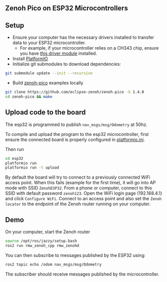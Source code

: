 ## Zenoh Pico on ESP32 Microcontrollers

## Setup
- Ensure your computer has the necessary drivers installed to transfer data to your ESP32 microcontroller.
  - For example, if your microcontroller relies on a CH343 chip, ensure you have [this driver module](https://github.com/WCHSoftGroup/ch343ser_linux) installed.
- Install [PlatformIO](https://docs.platformio.org/en/latest/core/installation/methods/installer-script.html)
- Initialize git submodules to download dependencies:
```bash
git submodule update --init --recursive
```
- Build [zenoh-pico](https://github.com/eclipse-zenoh/zenoh-pico) examples locally
```bash
git clone https://github.com/eclipse-zenoh/zenoh-pico -b 1.4.0
cd zenoh-pico && make
```

## Upload code to the board
The esp32 is programmed to publish `nav_msgs/msg/Odometry` at 50hz.

To compile and upload the program to the esp32 microcontroller, first ensure the connected board is properly configured in [platformio.ini](./platformio.ini).

Then run
```bash
cd esp32
platformio run
platformio run -t upload
```

By default the board will try to connect to a previously connected WiFi access point.
When this fails (example for the first time), it will go into AP mode with SSID `ZenohESP32`.
From a phone or computer, connect to this SSID with default password `zenoh123`.
Open the WiFi login page (192.168.4.1) and click `Configure WiFi`.
Connect to an access point and also set the `Zenoh locator` to the endpoint of the Zenoh router running on your computer.

## Demo

On your computer, start the Zenoh router

```bash
source /opt/ros/jazzy/setup.bash
ros2 run rmw_zenoh_cpp rmw_zenohd
```

You can then subscribe to messages published by the ESP32 using:

```bash
ros2 topic echo /odom nav_msgs/msg/Odometry
```

The subscriber should receive messages published by the microcontroller.
